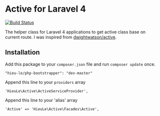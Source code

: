 Active for Laravel 4
======
[![Build Status](https://travis-ci.org/letrunghieu/active.png?branch=master)](https://travis-ci.org/letrunghieu/active)

The helper class for Laravel 4 applications to get active class base on current route. I was inspired from [dwightwatson/active](https://github.com/dwightwatson/active).

## Installation

Add this package to your `composer.json` file and run `composer update` once.

```
"hieu-le/php-bootstrapper": "dev-master"
```

Append this line to your `providers` array

```
'HieuLe\Active\ActiveServiceProvider',
```

Append this line to your 'alias' array

```
'Active' => 'HieuLe\Active\Facades\Active',
```